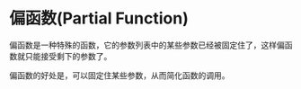 # 偏函数(Partial Function)

偏函数是一种特殊的函数，它的参数列表中的某些参数已经被固定住了，这样偏函数就只能接受剩下的参数了。

偏函数的好处是，可以固定住某些参数，从而简化函数的调用。
